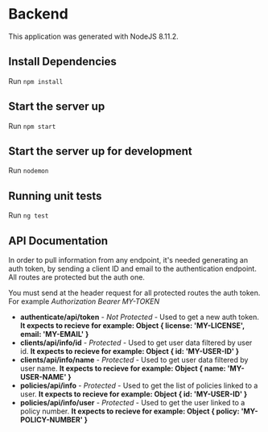 # Backend

This application was generated with NodeJS 8.11.2.

## Install Dependencies

Run `npm install`

## Start the server up

Run `npm start`

## Start the server up for development

Run `nodemon`

## Running unit tests

Run `ng test`

## API Documentation

In order to pull information from any endpoint, it's needed generating an auth token,
by sending a client ID and email to the authentication endpoint. All routes are protected but the auth one.

You must send at the header request for all protected routes the auth token. For example *Authorization Bearer MY-TOKEN*

* **authenticate/api/token** - *Not Protected* - Used to get a new auth token.
  **It expects to recieve for example: Object { license: 'MY-LICENSE', email: 'MY-EMAIL' }**
* **clients/api/info/id** - *Protected* - Used to get user data filtered by user id.
  **It expects to recieve for example: Object { id: 'MY-USER-ID' }** 
* **clients/api/info/name** - *Protected* - Used to get user data filtered by user name.
  **It expects to recieve for example: Object { name: 'MY-USER-NAME' }** 
* **policies/api/info** - *Protected* - Used to get the list of policies linked to a user.
  **It expects to recieve for example: Object { id: 'MY-USER-ID' }**
* **policies/api/info/user** - *Protected* - Used to get the user linked to a policy number.
  **It expects to recieve for example: Object { policy: 'MY-POLICY-NUMBER' }**  
